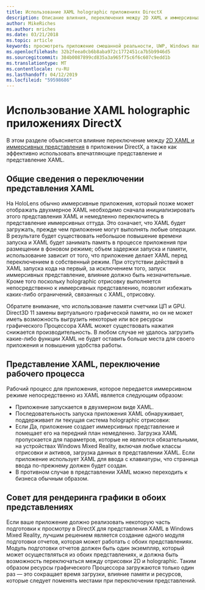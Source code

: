 ```yaml
---
title: Использование XAML holographic приложениях DirectX
description: Описание влияния, переключения между 2D XAML и иммерсивных представления в приложении DirectX, а также как эффективно использовать впечатляющие представление и представление XAML.
author: MikeRiches
ms.author: mriches
ms.date: 03/21/2018
ms.topic: article
keywords: просмотреть приложение смешанной реальности, UWP, Windows management "," xaml "," Клавиатура "," Пошаговое руководство, DirectX
ms.openlocfilehash: 32b2feea0cb6b8aba972c1772451ca7b5b9946d5
ms.sourcegitcommit: 384b0087899cd835a3a965f75c6f6c607c9edd1b
ms.translationtype: MT
ms.contentlocale: ru-RU
ms.lasthandoff: 04/12/2019
ms.locfileid: "59598686"
---
```

# <a name="using-xaml-with-holographic-directx-apps"></a>Использование XAML holographic приложениях DirectX

В этом разделе объясняется влияние переключение между [2D XAML и иммерсивных представления](app-views.md) в приложении DirectX, а также как эффективно использовать впечатляющие представление и представление XAML.

## <a name="xaml-view-switching-overview"></a>Общие сведения о переключении представления XAML

На HoloLens обычно иммерсивные приложения, который позже может отображать двухмерное XAML необходимо сначала инициализировать этого представления XAML и немедленно переключитесь в представление иммерсивных оттуда. Это означает, что XAML будет загружать, прежде чем приложение могут выполнять любые операции. В результате будет существовать небольшое повышение времени запуска и XAML будет занимать память в процессе приложения при размещении в фоновом режиме; объем задержки запуска и памяти, использование зависит от того, что приложение делает XAML перед переключением в собственный режим. При отсутствии действий в XAML запуска кода на первый, за исключением того, запуск иммерсивных представление, влияние должно быть незначительные. Кроме того поскольку holographic отрисовку выполняется непосредственно к иммерсивных представлению, позволит избежать каких-либо ограничений, связанных с XAML, отрисовку.

Обратите внимание, что использование памяти счетчики ЦП и GPU. Direct3D 11 замены виртуального графической памяти, но он не может иметь возможность выгрузить некоторые или все ресурсы графического Процессора XAML может существовать нажатия снижается производительность. В любом случае не удалось загрузить какие-либо функции XAML не будет оставить больше места для своего приложения и повышения удобства работы.

## <a name="xaml-view-switching-workflow"></a>Представление XAML, переключение рабочего процесса

Рабочий процесс для приложения, которое передается иммерсивном режиме непосредственно из XAML является следующим образом:
* Приложение запускается в двухмерном виде XAML.
* Последовательность запуска приложения XAML обнаруживает, поддерживает ли текущая система holographic отрисовки:
* Если Да, приложение создает иммерсивных представление и помещает его на передний план немедленно. Загрузка XAML пропускается для параметров, которые не являются обязательными, на устройствах Windows Mixed Reality, включая любые классы отрисовки и активов, загрузка данных в представлении XAML. Если приложение использует XAML для ввода с клавиатуры, что страница ввода по-прежнему должен будет создан.
* В противном случае в представлении XAML можно переходить к бизнеса обычным образом.

## <a name="tip-for-rendering-graphics-across-both-views"></a>Совет для рендеринга графики в обоих представлениях

Если ваше приложение должно реализовать некоторую часть подготовки к просмотру в DirectX для представления XAML в Windows Mixed Reality, лучшим решением является создание одного модуля подготовки отчетов, которая может работать с обоих представлениях. Модуль подготовки отчетов должен быть один экземпляр, который может осуществляться из обоих представлениях, и должна быть возможность переключаться между отрисовки 2D и holographic. Таким образом ресурсы графического Процессора загружаются только один раз — это сокращает время загрузки, влияние памяти и ресурсов, которые следует поменять местами при переключении представлений.
